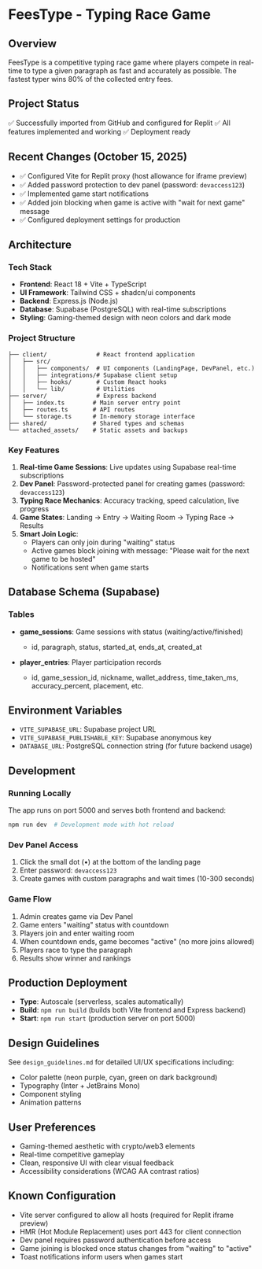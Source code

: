 # FeesType - Typing Race Game

## Overview
FeesType is a competitive typing race game where players compete in real-time to type a given paragraph as fast and accurately as possible. The fastest typer wins 80% of the collected entry fees.

## Project Status
✅ Successfully imported from GitHub and configured for Replit
✅ All features implemented and working
✅ Deployment ready

## Recent Changes (October 15, 2025)
- ✅ Configured Vite for Replit proxy (host allowance for iframe preview)
- ✅ Added password protection to dev panel (password: `devaccess123`)
- ✅ Implemented game start notifications
- ✅ Added join blocking when game is active with "wait for next game" message
- ✅ Configured deployment settings for production

## Architecture

### Tech Stack
- **Frontend**: React 18 + Vite + TypeScript
- **UI Framework**: Tailwind CSS + shadcn/ui components
- **Backend**: Express.js (Node.js)
- **Database**: Supabase (PostgreSQL) with real-time subscriptions
- **Styling**: Gaming-themed design with neon colors and dark mode

### Project Structure
```
├── client/              # React frontend application
│   ├── src/
│   │   ├── components/  # UI components (LandingPage, DevPanel, etc.)
│   │   ├── integrations/# Supabase client setup
│   │   ├── hooks/       # Custom React hooks
│   │   └── lib/         # Utilities
├── server/              # Express backend
│   ├── index.ts        # Main server entry point
│   ├── routes.ts       # API routes
│   └── storage.ts      # In-memory storage interface
├── shared/             # Shared types and schemas
└── attached_assets/    # Static assets and backups

```

### Key Features
1. **Real-time Game Sessions**: Live updates using Supabase real-time subscriptions
2. **Dev Panel**: Password-protected panel for creating games (password: `devaccess123`)
3. **Typing Race Mechanics**: Accuracy tracking, speed calculation, live progress
4. **Game States**: Landing → Entry → Waiting Room → Typing Race → Results
5. **Smart Join Logic**: 
   - Players can only join during "waiting" status
   - Active games block joining with message: "Please wait for the next game to be hosted"
   - Notifications sent when game starts

## Database Schema (Supabase)

### Tables
- **game_sessions**: Game sessions with status (waiting/active/finished)
  - id, paragraph, status, started_at, ends_at, created_at
  
- **player_entries**: Player participation records
  - id, game_session_id, nickname, wallet_address, time_taken_ms, accuracy_percent, placement, etc.

## Environment Variables
- `VITE_SUPABASE_URL`: Supabase project URL
- `VITE_SUPABASE_PUBLISHABLE_KEY`: Supabase anonymous key
- `DATABASE_URL`: PostgreSQL connection string (for future backend usage)

## Development

### Running Locally
The app runs on port 5000 and serves both frontend and backend:
```bash
npm run dev  # Development mode with hot reload
```

### Dev Panel Access
1. Click the small dot (•) at the bottom of the landing page
2. Enter password: `devaccess123`
3. Create games with custom paragraphs and wait times (10-300 seconds)

### Game Flow
1. Admin creates game via Dev Panel
2. Game enters "waiting" status with countdown
3. Players join and enter waiting room
4. When countdown ends, game becomes "active" (no more joins allowed)
5. Players race to type the paragraph
6. Results show winner and rankings

## Production Deployment
- **Type**: Autoscale (serverless, scales automatically)
- **Build**: `npm run build` (builds both Vite frontend and Express backend)
- **Start**: `npm run start` (production server on port 5000)

## Design Guidelines
See `design_guidelines.md` for detailed UI/UX specifications including:
- Color palette (neon purple, cyan, green on dark background)
- Typography (Inter + JetBrains Mono)
- Component styling
- Animation patterns

## User Preferences
- Gaming-themed aesthetic with crypto/web3 elements
- Real-time competitive gameplay
- Clean, responsive UI with clear visual feedback
- Accessibility considerations (WCAG AA contrast ratios)

## Known Configuration
- Vite server configured to allow all hosts (required for Replit iframe preview)
- HMR (Hot Module Replacement) uses port 443 for client connection
- Dev panel requires password authentication before access
- Game joining is blocked once status changes from "waiting" to "active"
- Toast notifications inform users when games start
